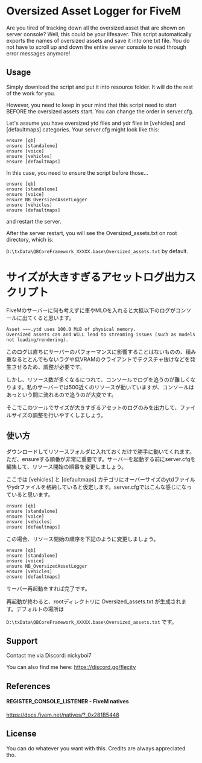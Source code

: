 
# Oversized Asset Logger for FiveM


Are you tired of tracking down all the oversized asset that are shown on server console? Well, this could be your lifesaver. This script automatically exports the names of oversized assets and save it into one txt file. You do not have to scroll up and down the entire server console to read through error messages anymore!
## Usage

Simply download the script and put it into resource folder. It will do the rest of the work for you.

However, you need to keep in your mind that this script need to start BEFORE the oversized assets start. You can change the order in server.cfg.

Let's assume you have oversized ytd files and ydr files in [vehicles] and [defaultmaps] categories. Your server.cfg might look like this:

```
ensure [qb]
ensure [standalone]
ensure [voice]
ensure [vehicles]
ensure [defaultmaps]
```

In this case, you need to ensure the script before those...

```
ensure [qb]
ensure [standalone]
ensure [voice]
ensure NB_OversizedAssetLogger
ensure [vehicles]
ensure [defaultmaps]
```
and restart the server. 

After the server restart, you will see the Oversized_assets.txt on root directory, which is:

```D:\txData\QBCoreFramework_XXXXX.base\Oversized_assets.txt``` by default.



# サイズが大きすぎるアセットログ出力スクリプト


FiveMのサーバーに何も考えずに車やMLOを入れると大抵以下のログがコンソールに出てくると思います。
```
Asset ~~~.ytd uses 100.0 MiB of physical memory. 
Oversized assets can and WILL lead to streaming issues (such as models not loading/rendering).
```
このログは直ちにサーバーのパフォーマンスに影響することはないものの、積み重なるととんでもないラグや低VRAMのクライアントでテクスチャ抜けなどを発生させるため、調整が必要です。

しかし、リソース数が多くなるにつれて、コンソールでログを追うのが難しくなります。私のサーバーでは500近くのリソースが動いていますが、コンソールはあっという間に流れるので追うのが大変です。

そこでこのツールでサイズが大きすぎるアセットのログのみを出力して、ファイルサイズの調整を行いやすくしましょう。
## 使い方

ダウンロードしてリソースフォルダに入れておくだけで勝手に動いてくれます。ただ、ensureする順番が非常に重要です。サーバーを起動する前にserver.cfgを編集して、リソース開始の順番を変更しましょう。

ここでは [vehicles] と [defaultmaps] カテゴリにオーバーサイズのytdファイルやydrファイルを格納していると仮定します。server.cfgではこんな感じになっていると思います。

```
ensure [qb]
ensure [standalone]
ensure [voice]
ensure [vehicles]
ensure [defaultmaps]
```

この場合、リソース開始の順序を下記のように変更しましょう。

```
ensure [qb]
ensure [standalone]
ensure [voice]
ensure NB_OversizedAssetLogger
ensure [vehicles]
ensure [defaultmaps]
```
サーバー再起動をすれば完了です。

再起動が終わると、rootディレクトリに Oversized_assets.txt が生成されます。デフォルトの場所は

```D:\txData\QBCoreFramework_XXXXX.base\Oversized_assets.txt``` です。

## Support

Contact me via Discord: nickyboi7

You can also find me here: https://discord.gg/flecity
## References

#### REGISTER_CONSOLE_LISTENER - FiveM natives
https://docs.fivem.net/natives/?_0x281B5448


## License

You can do whatever you want with this. Credits are always appreciated tho.
